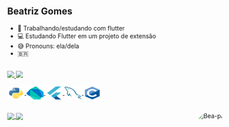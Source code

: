## Beatriz Gomes


- 🔭 Trabalhando/estudando com flutter
- 💻 Estudando Flutter em um projeto de extensão
- 😅 Pronouns: ela/dela
- 🇧🇷

<div style="display: block"><br>
 
</div>

<div align="left">
  <a href="https://github.com/beatrizgomess">
  <img height="160em" src="https://github-readme-stats.vercel.app/api?username=beatrizgomess&show_icons=&theme=material-palenight&include_all_commits=true&count_private=true"/>
  <img height="180em" src="https://github-readme-stats.vercel.app/api/top-langs/?username=beatrizgomess&layout=compact&langs_count=7&theme=material-palenight"/>
</div>
<div style="display: inline_block"><br>
  <img align="center" alt="Bea-Python" height="30" width="40" src="https://raw.githubusercontent.com/devicons/devicon/master/icons/python/python-original.svg">
  <img align="center" alt="Bea-Dart" height="30" width="40" src="https://raw.githubusercontent.com/devicons/devicon/master/icons/dart/dart-original.svg">
  <img align="center" alt="Bea-Flutter" height="30" width="40" src="https://raw.githubusercontent.com/devicons/devicon/master/icons/flutter/flutter-original.svg">
  <img align="center" alt="Bea-Mysql" height="30" width="40" src="https://raw.githubusercontent.com/devicons/devicon/master/icons/mysql/mysql-original.svg">
  <img align="center" alt="Bea-C" height="30" width="40" src="https://raw.githubusercontent.com/devicons/devicon/master/icons/c/c-original.svg">
 
  <img align="right" alt="Bea-pic" height="150" style="border-radius:50px;"      
  src="https://user-images.githubusercontent.com/78573126/135185751-b5552ac3-74de-441a-93be-f7cf8b20983b.gif">
 

  
  ##
   <div>
  <a href = "mailto:beatrizgomesxx@gmail.com"><img align="center" src="https://img.icons8.com/bubbles/50/000000/gmail-new.png"/>   <a href = "	https://t.me/beagomess"><img align="center" src="https://img.icons8.com/bubbles/50/000000/sent.png"/>
 </div>
 
  
    
